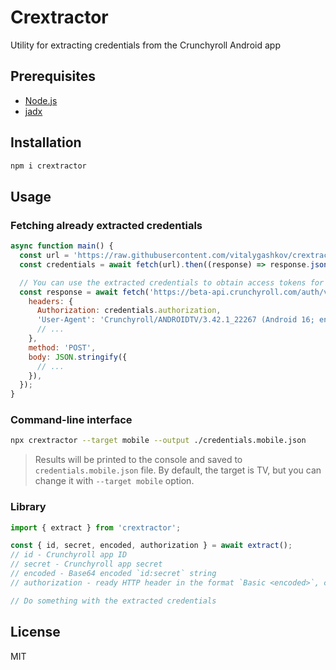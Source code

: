 # Crextractor

Utility for extracting credentials from the Crunchyroll Android app

## Prerequisites

- [Node.js](https://nodejs.org/en)
- [jadx](https://github.com/skylot/jadx)

## Installation

```bash
npm i crextractor
```

## Usage

### Fetching already extracted credentials

```js
async function main() {
  const url = 'https://raw.githubusercontent.com/vitalygashkov/crextractor/refs/heads/main/credentials.tv.json';
  const credentials = await fetch(url).then((response) => response.json());

  // You can use the extracted credentials to obtain access tokens for Crunchyroll APIs
  const response = await fetch('https://beta-api.crunchyroll.com/auth/v1/token', {
    headers: {
      Authorization: credentials.authorization,
      'User-Agent': 'Crunchyroll/ANDROIDTV/3.42.1_22267 (Android 16; en-US; sdk_gphone64_x86_64)',
      // ...
    },
    method: 'POST',
    body: JSON.stringify({
      // ...
    }),
  });
}
```

### Command-line interface

```bash
npx crextractor --target mobile --output ./credentials.mobile.json
```

> Results will be printed to the console and saved to `credentials.mobile.json` file. By default, the target is TV, but you can change it with `--target mobile` option.

### Library

```js
import { extract } from 'crextractor';

const { id, secret, encoded, authorization } = await extract();
// id - Crunchyroll app ID
// secret - Crunchyroll app secret
// encoded - Base64 encoded `id:secret` string
// authorization - ready HTTP header in the format `Basic <encoded>`, can be used to access some Crunchyroll APIs

// Do something with the extracted credentials
```

## License

MIT
